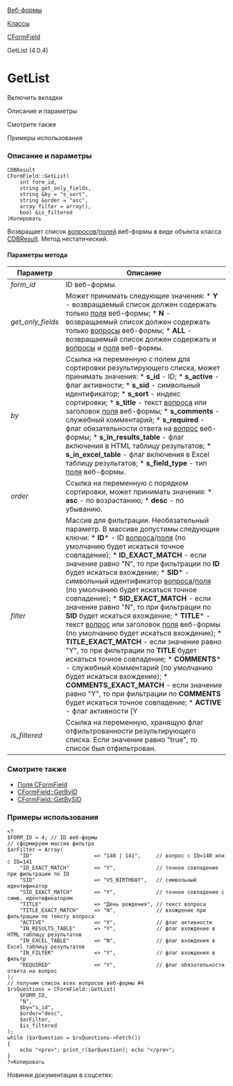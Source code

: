 [Веб-формы](/api_help/form/index.php)

[Классы](/api_help/form/classes/index.php)

[CFormField](/api_help/form/classes/cformfield/index.php)

GetList (4.0.4)

GetList
=======

Включить вкладки

Описание и параметры

Смотрите также

Примеры использования

### Описание и параметры

```
CDBResult
CFormField::GetList(
	int form_id,
	string get_only_fields,
	string &by = "s_sort",
	string &order = "asc",
	array filter = array(),
	bool &is_filtered
)Копировать
```

Возвращает список [вопросов](/api_help/form/terms.php#question)/[полей](/api_help/form/terms.php#field) веб-формы в виде объекта класса [CDBResult](/api_help/main/reference/cdbresult/index.php). Метод нестатический.

#### Параметры метода

| Параметр | Описание |
| --- | --- |
| *form\_id* | ID веб-формы. |
| *get\_only\_fields* | Может принимать следующие значения:  * **Y** - возвращаемый список должен содержать только [поля](/api_help/form/terms.php#field) веб-формы; * **N** - возвращаемый список должен содержать только [вопросы](/api_help/form/terms.php#question) веб-формы; * **ALL** - возвращаемый список должен содержать и [вопросы](/api_help/form/terms.php#question) и [поля](/api_help/form/terms.php#field) веб-формы. |
| *by* | Ссылка на переменную с полем для сортировки результирующего списка, может принимать значения:  * **s\_id** - ID; * **s\_active** - флаг активности; * **s\_sid** - символьный идентификатор; * **s\_sort** - индекс сортировки; * **s\_title** - текст [вопроса](/api_help/form/terms.php#question) или заголовок [поля](/api_help/form/terms.php#field) веб-формы; * **s\_comments** - служебный комментарий; * **s\_required** - флаг обязательности ответа на [вопрос](/api_help/form/terms.php#question) веб-формы; * **s\_in\_results\_table** - флаг включения в HTML таблицу результатов; * **s\_in\_excel\_table** - флаг включения в Excel таблицу результатов; * **s\_field\_type** - тип [поля](/api_help/form/terms.php#field) веб-формы. |
| *оrder* | Ссылка на переменную с порядком сортировки, может принимать значения:  * **asc** - по возрастанию; * **desc** - по убыванию. |
| *filter* | Массив для фильтрации. Необязательный параметр. В массиве допустимы следующие ключи:  * **ID**\* - ID [вопроса](/api_help/form/terms.php#question)/[поля](/api_help/form/terms.php#field) (по умолчанию будет искаться точное совпадение); * **ID\_EXACT\_MATCH** - если значение равно "N", то при фильтрации по **ID** будет искаться вхождение; * **SID**\* - символьный идентификатор [вопроса](/api_help/form/terms.php#question)/[поля](/api_help/form/terms.php#field) (по умолчанию будет искаться точное совпадение); * **SID\_EXACT\_MATCH** - если значение равно "N", то при фильтрации по **SID** будет искаться вхождение; * **TITLE**\* - текст [вопрос](/api_help/form/terms.php#question) или заголовок [поля](/api_help/form/terms.php#field) веб-формы (по умолчанию будет искаться вхождение); * **TITLE\_EXACT\_MATCH** - если значение равно "Y", то при фильтрации по **TITLE** будет искаться точное совпадение; * **COMMENTS**\* - служебный комментарий (по умолчанию будет искаться вхождение); * **COMMENTS\_EXACT\_MATCH** - если значение равно "Y", то при фильтрации по **COMMENTS** будет искаться точное совпадение; * **ACTIVE** - флаг активности [Y|N] * **IN\_RESULTS\_TABLE** - флаг включения в HTML таблицу результатов [Y|N]; * **IN\_EXCEL\_TABLE** - флаг включения в Excel таблицу результатов [Y|N]; * **IN\_FILTER** - флаг включения в HTML таблицу результатов [Y|N]; * **REQUIRED** - флаг обязательности ответа на [вопрос](/api_help/form/terms.php#question) веб-формы [Y|N].  \* - допускается сложная логика |
| *is\_filtered* | Ссылка на переменную, хранящую флаг отфильтрованности результирующего списка. Если значение равно "true", то список был отфильтрован. |

### Смотрите также

* [Поля CFormField](/api_help/form/classes/cformfield/index.php)
* [CFormField::GetByID](/api_help/form/classes/cformfield/getbyid.php)
* [CFormField::GetBySID](/api_help/form/classes/cformfield/getbysid.php)

### Примеры использования

```
<?
$FORM_ID = 4; // ID веб-формы
// сформируем массив фильтра
$arFilter = Array(
	"ID"                    => "140 | 141",     // вопрос с ID=140 или с ID=141
	"ID_EXACT_MATCH"        => "Y",             // точное совпадение при фильтрации по ID
	"SID"                   => "VS_BIRTHDAY",   // символьный идентификатор
	"SID_EXACT_MATCH"       => "Y",             // точное совпадение с симв. идентификатором
	"TITLE"                 => "День рождения", // текст вопроса
	"TITLE_EXACT_MATCH"     => "N",             // вхождение при фильтрации по тексту вопроса
	"ACTIVE"                => "Y",             // флаг активности
	"IN_RESULTS_TABLE"      => "Y",             // флаг вхождение в HTML таблицу результатов
	"IN_EXCEL_TABLE"        => "N",             // флаг вхождения в Excel таблицу результатов
	"IN_FILTER"             => "Y",             // флаг вхождения в фильтр
	"REQUIRED"              => "Y",             // флаг обязательности ответа на вопрос
);
// получим список всех вопросов веб-формы #4
$rsQuestions = CFormField::GetList(
	$FORM_ID, 
	"N", 
	$by="s_id", 
	$order="desc", 
	$arFilter, 
	$is_filtered
);
while ($arQuestion = $rsQuestions->Fetch())
{
	echo "<pre>"; print_r($arQuestion); echo "</pre>";
}
?>Копировать
```

Новинки документации в соцсетях: